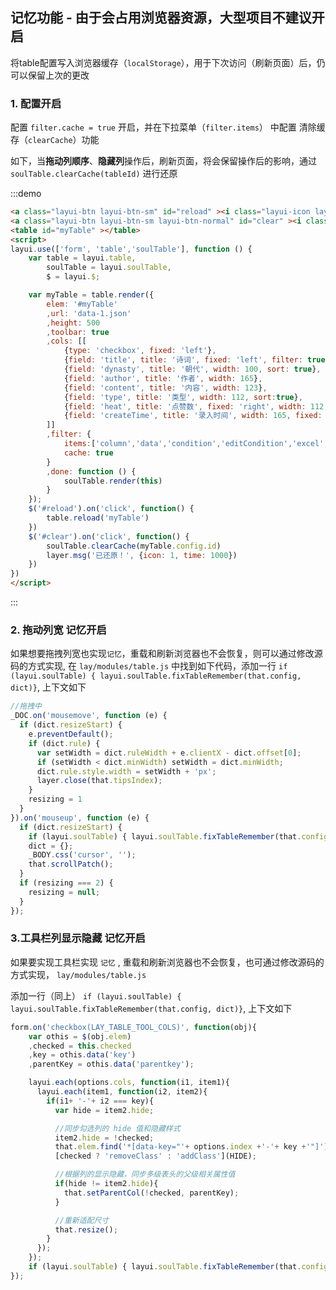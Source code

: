 ## 记忆功能 - 由于会占用浏览器资源，**大型项目不建议开启**
将table配置写入浏览器缓存（`localStorage`），用于下次访问（刷新页面）后，仍可以保留上次的更改
### 1. 配置开启
配置 `filter.cache = true` 开启，并在下拉菜单（`filter.items`） 中配置 清除缓存（`clearCache`）功能  

如下，当**拖动列顺序**、**隐藏列**操作后，刷新页面，将会保留操作后的影响，通过 `soulTable.clearCache(tableId)` 进行还原

:::demo
```html
<a class="layui-btn layui-btn-sm" id="reload" ><i class="layui-icon layui-icon-refresh"></i>重载</a>
<a class="layui-btn layui-btn-sm layui-btn-normal" id="clear" ><i class="layui-icon layui-icon-delete"></i>清除缓存</a>
<table id="myTable" ></table>
<script>
layui.use(['form', 'table','soulTable'], function () {
    var table = layui.table,
        soulTable = layui.soulTable,
        $ = layui.$;

    var myTable = table.render({
        elem: '#myTable'
        ,url: 'data-1.json'
        ,height: 500
        ,toolbar: true
        ,cols: [[
            {type: 'checkbox', fixed: 'left'},
            {field: 'title', title: '诗词', fixed: 'left', filter: true, width: 200, sort: true},
            {field: 'dynasty', title: '朝代', width: 100, sort: true},
            {field: 'author', title: '作者', width: 165},
            {field: 'content', title: '内容', width: 123},
            {field: 'type', title: '类型', width: 112, sort:true},
            {field: 'heat', title: '点赞数', fixed: 'right', width: 112, sort:true},
            {field: 'createTime', title: '录入时间', width: 165, fixed: 'right', sort:true},
        ]]
        ,filter: {
            items:['column','data','condition','editCondition','excel','clearCache'],
            cache: true
        }
        ,done: function () {
            soulTable.render(this)
        }
    });
    $('#reload').on('click', function() {
        table.reload('myTable')
    })
    $('#clear').on('click', function() {
        soulTable.clearCache(myTable.config.id)
        layer.msg('已还原！', {icon: 1, time: 1000})
    })
})
</script>
```
:::


### 2. 拖动列宽 记忆开启
如果想要拖拽列宽也实现`记忆`，重载和刷新浏览器也不会恢复，则可以通过修改源码的方式实现, 在 `lay/modules/table.js` 中找到如下代码，添加一行 `if (layui.soulTable) { layui.soulTable.fixTableRemember(that.config, dict)}`, 上下文如下

```js
//拖拽中
_DOC.on('mousemove', function (e) {
  if (dict.resizeStart) {
    e.preventDefault();
    if (dict.rule) {
      var setWidth = dict.ruleWidth + e.clientX - dict.offset[0];
      if (setWidth < dict.minWidth) setWidth = dict.minWidth;
      dict.rule.style.width = setWidth + 'px';
      layer.close(that.tipsIndex);
    }
    resizing = 1
  }
}).on('mouseup', function (e) {
  if (dict.resizeStart) {
    if (layui.soulTable) { layui.soulTable.fixTableRemember(that.config, dict) } //这是要添加的那一行
    dict = {};
    _BODY.css('cursor', '');
    that.scrollPatch();
  }
  if (resizing === 2) {
    resizing = null;
  }
});
```

### 3.工具栏列显示隐藏 记忆开启
如果要实现工具栏实现 `记忆` , 重载和刷新浏览器也不会恢复，也可通过修改源码的方式实现， `lay/modules/table.js`

添加一行（同上） `if (layui.soulTable) { layui.soulTable.fixTableRemember(that.config, dict)}`, 上下文如下

```js
form.on('checkbox(LAY_TABLE_TOOL_COLS)', function(obj){
    var othis = $(obj.elem)
    ,checked = this.checked
    ,key = othis.data('key')
    ,parentKey = othis.data('parentkey');

    layui.each(options.cols, function(i1, item1){
      layui.each(item1, function(i2, item2){
        if(i1+ '-'+ i2 === key){
          var hide = item2.hide;

          //同步勾选列的 hide 值和隐藏样式
          item2.hide = !checked;
          that.elem.find('*[data-key="'+ options.index +'-'+ key +'"]')
          [checked ? 'removeClass' : 'addClass'](HIDE);

          //根据列的显示隐藏，同步多级表头的父级相关属性值
          if(hide != item2.hide){
            that.setParentCol(!checked, parentKey);
          }

          //重新适配尺寸
          that.resize();
        }
      });
    });
    if (layui.soulTable) { layui.soulTable.fixTableRemember(that.config, dict)}   //这是要添加的那一行
});
```



